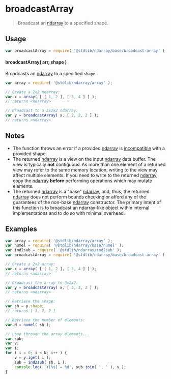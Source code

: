 <!--

@license Apache-2.0

Copyright (c) 2021 The Stdlib Authors.

Licensed under the Apache License, Version 2.0 (the "License");
you may not use this file except in compliance with the License.
You may obtain a copy of the License at

   http://www.apache.org/licenses/LICENSE-2.0

Unless required by applicable law or agreed to in writing, software
distributed under the License is distributed on an "AS IS" BASIS,
WITHOUT WARRANTIES OR CONDITIONS OF ANY KIND, either express or implied.
See the License for the specific language governing permissions and
limitations under the License.

-->

# broadcastArray

> Broadcast an [ndarray][@stdlib/ndarray/base/ctor] to a specified shape.

<!-- Section to include introductory text. Make sure to keep an empty line after the intro `section` element and another before the `/section` close. -->

<section class="intro">

</section>

<!-- /.intro -->

<!-- Package usage documentation. -->

<section class="usage">

## Usage

```javascript
var broadcastArray = require( '@stdlib/ndarray/base/broadcast-array' );
```

#### broadcastArray( arr, shape )

Broadcasts an [ndarray][@stdlib/ndarray/base/ctor] to a specified `shape`.

```javascript
var array = require( '@stdlib/ndarray/array' );

// Create a 2x2 ndarray:
var x = array( [ [ 1, 2 ], [ 3, 4 ] ] );
// returns <ndarray>

// Broadcast to a 2x2x2 ndarray:
var y = broadcastArray( x, [ 2, 2, 2 ] );
// returns <ndarray>
```

</section>

<!-- /.usage -->

<!-- Package usage notes. Make sure to keep an empty line after the `section` element and another before the `/section` close. -->

<section class="notes">

## Notes

-   The function throws an error if a provided [ndarray][@stdlib/ndarray/base/ctor] is [incompatible][@stdlib/ndarray/base/broadcast-shapes] with a provided shape.
-   The returned [ndarray][@stdlib/ndarray/base/ctor] is a view on the input [ndarray][@stdlib/ndarray/base/ctor] data buffer. The view is typically **not** contiguous. As more than one element of a returned view may refer to the same memory location, writing to the view may affect multiple elements. If you need to write to the returned [ndarray][@stdlib/ndarray/base/ctor], copy the [ndarray][@stdlib/ndarray/base/ctor] **before** performing operations which may mutate elements.
-   The returned [ndarray][@stdlib/ndarray/base/ctor] is a "base" [ndarray][@stdlib/ndarray/base/ctor], and, thus, the returned [ndarray][@stdlib/ndarray/base/ctor] does not perform bounds checking or afford any of the guarantees of the non-base [ndarray][@stdlib/ndarray/ctor] constructor. The primary intent of this function is to broadcast an ndarray-like object within internal implementations and to do so with minimal overhead.

</section>

<!-- /.notes -->

<!-- Package usage examples. -->

<section class="examples">

## Examples

<!-- eslint no-undef: "error" -->

```javascript
var array = require( '@stdlib/ndarray/array' );
var numel = require( '@stdlib/ndarray/base/numel' );
var ind2sub = require( '@stdlib/ndarray/ind2sub' );
var broadcastArray = require( '@stdlib/ndarray/base/broadcast-array' );

// Create a 2x2 array:
var x = array( [ [ 1, 2 ], [ 3, 4 ] ] );
// returns <ndarray>

// Broadcast the array to 3x2x2:
var y = broadcastArray( x, [ 3, 2, 2 ] );
// returns <ndarray>

// Retrieve the shape:
var sh = y.shape;
// returns [ 3, 2, 2 ]

// Retrieve the number of elements:
var N = numel( sh );

// Loop through the array elements...
var sub;
var v;
var i;
for ( i = 0; i < N; i++ ) {
    v = y.iget( i );
    sub = ind2sub( sh, i );
    console.log( 'Y[%s] = %d', sub.join( ', ' ), v );
}
```

</section>

<!-- /.examples -->

<!-- Section to include cited references. If references are included, add a horizontal rule *before* the section. Make sure to keep an empty line after the `section` element and another before the `/section` close. -->

<section class="references">

</section>

<!-- /.references -->

<!-- Section for all links. Make sure to keep an empty line after the `section` element and another before the `/section` close. -->

<section class="links">

[@stdlib/ndarray/ctor]: https://github.com/stdlib-js/ndarray/tree/main/ctor

[@stdlib/ndarray/base/ctor]: https://github.com/stdlib-js/ndarray/tree/main/base/ctor

[@stdlib/ndarray/base/broadcast-shapes]: https://github.com/stdlib-js/ndarray/tree/main/base/broadcast-shapes

</section>

<!-- /.links -->
